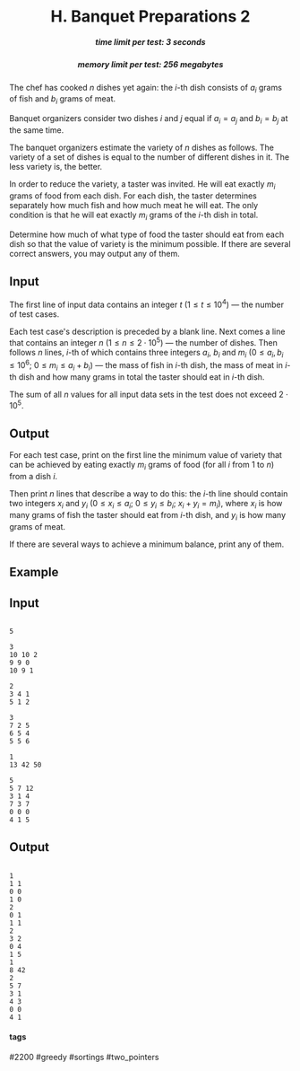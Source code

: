 <h1 style='text-align: center;'> H. Banquet Preparations 2</h1>

<h5 style='text-align: center;'>time limit per test: 3 seconds</h5>
<h5 style='text-align: center;'>memory limit per test: 256 megabytes</h5>

The chef has cooked $n$ dishes yet again: the $i$-th dish consists of $a_i$ grams of fish and $b_i$ grams of meat. 

Banquet organizers consider two dishes $i$ and $j$ equal if $a_i=a_j$ and $b_i=b_j$ at the same time.

The banquet organizers estimate the variety of $n$ dishes as follows. The variety of a set of dishes is equal to the number of different dishes in it. The less variety is, the better.

In order to reduce the variety, a taster was invited. He will eat exactly $m_i$ grams of food from each dish. For each dish, the taster determines separately how much fish and how much meat he will eat. The only condition is that he will eat exactly $m_i$ grams of the $i$-th dish in total.

Determine how much of what type of food the taster should eat from each dish so that the value of variety is the minimum possible. If there are several correct answers, you may output any of them.

## Input

The first line of input data contains an integer $t$ ($1 \leq t \leq 10^4$) — the number of test cases.

Each test case's description is preceded by a blank line. Next comes a line that contains an integer $n$ ($1 \leq n \leq 2 \cdot 10^5$) — the number of dishes. Then follows $n$ lines, $i$-th of which contains three integers $a_i$, $b_i$ and $m_i$ ($0 \leq a_i, b_i \le 10^6$; $0 \le m_i \le a_i+b_i$) — the mass of fish in $i$-th dish, the mass of meat in $i$-th dish and how many grams in total the taster should eat in $i$-th dish.

The sum of all $n$ values for all input data sets in the test does not exceed $2 \cdot 10^5$.

## Output

For each test case, print on the first line the minimum value of variety that can be achieved by eating exactly $m_i$ grams of food (for all $i$ from $1$ to $n$) from a dish $i$.

Then print $n$ lines that describe a way to do this: the $i$-th line should contain two integers $x_i$ and $y_i$ ($0 \leq x_i \leq a_i$; $0 \leq y_i \leq b_i$; $x_i+y_i=m_i$), where $x_i$ is how many grams of fish the taster should eat from $i$-th dish, and $y_i$ is how many grams of meat.

If there are several ways to achieve a minimum balance, print any of them.

## Example

## Input


```

5

3
10 10 2
9 9 0
10 9 1

2
3 4 1
5 1 2

3
7 2 5
6 5 4
5 5 6

1
13 42 50

5
5 7 12
3 1 4
7 3 7
0 0 0
4 1 5

```
## Output


```

1
1 1
0 0
1 0
2
0 1
1 1
2
3 2
0 4
1 5
1
8 42
2
5 7
3 1
4 3
0 0
4 1

```


#### tags 

#2200 #greedy #sortings #two_pointers 
